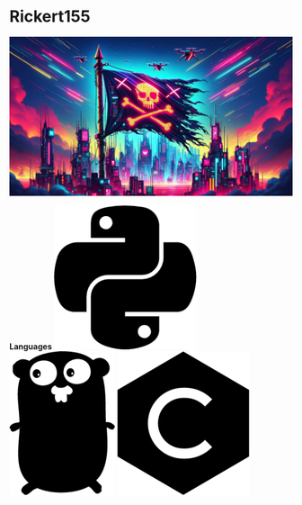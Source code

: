 # Rickert155
![HEADER](https://github.com/Rickert155/Rickert155/blob/main/img/header.jpg)

**Languages**
![GO](https://github.com/Rickert155/Rickert155/blob/main/img/python.png) ![GO](https://github.com/Rickert155/Rickert155/blob/main/img/go.png) ![GO](https://github.com/Rickert155/Rickert155/blob/main/img/c.png)
